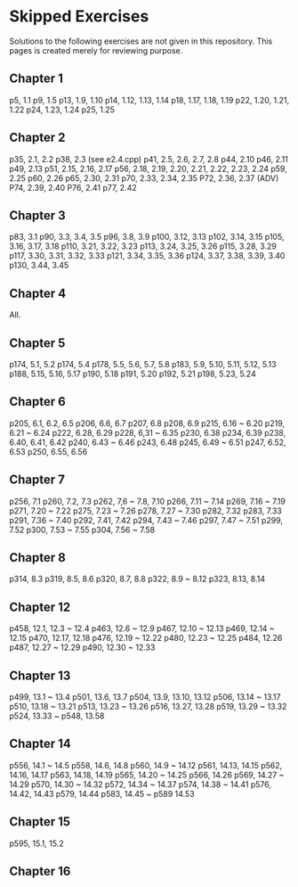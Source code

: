 # Skipped Exercises

Solutions to the following exercises are not given in this repository. This pages is created merely for reviewing purpose.

## Chapter 1

p5, 1.1
p9, 1.5
p13, 1.9, 1.10
p14, 1.12, 1.13, 1.14
p18, 1.17, 1.18, 1.19
p22, 1.20, 1.21, 1.22
p24, 1.23, 1.24
p25, 1.25

## Chapter 2

p35, 2.1, 2.2
p38, 2.3 (see e2.4.cpp)
p41, 2.5, 2.6, 2.7, 2.8
p44, 2.10
p46, 2.11
p49, 2.13
p51, 2.15, 2.16, 2.17
p56, 2.18, 2.19, 2.20, 2.21, 2.22, 2.23, 2.24
p59, 2.25
p60, 2.26
p65, 2.30, 2.31
p70, 2.33, 2.34, 2.35
P72, 2.36, 2.37 (ADV)
P74, 2.39, 2.40
P76, 2.41
p77, 2.42

## Chapter 3

p83, 3.1
p90, 3.3, 3.4, 3.5
p96, 3.8, 3.9
p100, 3.12, 3.13
p102, 3.14, 3.15
p105, 3.16, 3.17, 3.18
p110, 3.21, 3.22, 3.23
p113, 3.24, 3.25, 3.26
p115, 3.28, 3.29
p117, 3.30, 3.31, 3.32, 3.33
p121, 3.34, 3.35, 3.36
p124, 3.37, 3.38, 3.39, 3.40
p130, 3.44, 3.45

## Chapter 4

All.

## Chapter 5

p174, 5.1, 5.2
p174, 5.4
p178, 5.5, 5.6, 5.7, 5.8
p183, 5.9, 5.10, 5.11, 5.12, 5.13
p188, 5.15, 5.16, 5.17
p190, 5.18
p191, 5.20
p192, 5.21
p198, 5.23, 5.24

## Chapter 6

p205, 6.1, 6.2, 6.5
p206, 6.6, 6.7
p207, 6.8
p208, 6.9
p215, 6.16 ~ 6.20
p219, 6.21 ~ 6.24
p222, 6.28, 6.29
p228, 6,31 ~ 6.35
p230, 6.38
p234, 6.39
p238, 6.40, 6.41, 6.42
p240, 6.43 ~ 6.46
p243, 6.48
p245, 6.49 ~ 6.51
p247, 6.52, 6.53
p250, 6.55, 6.56

## Chapter 7 <!-- Part I ends -->

p256, 7.1
p260, 7.2, 7.3
p262, 7,6 ~ 7.8, 7.10
p266, 7.11 ~ 7.14
p269, 7.16 ~ 7.19
p271, 7.20 ~ 7.22
p275, 7.23 ~ 7.26
p278, 7.27 ~ 7.30
p282, 7.32
p283, 7.33
p291, 7.36 ~ 7.40
p292, 7.41, 7.42
p294, 7.43 ~ 7.46
p297, 7.47 ~ 7.51
p299, 7.52
p300, 7.53 ~ 7.55
p304, 7.56 ~ 7.58

## Chapter 8 <!-- Part II starts -->

p314, 8.3
p319, 8.5, 8.6
p320, 8.7, 8.8
p322, 8.9 ~ 8.12
p323, 8.13, 8.14

## Chapter 12 <!-- Part II ends -->

p458, 12.1, 12.3 ~ 12.4
p463, 12.6 ~ 12.9
p467, 12.10 ~ 12.13
p469, 12.14 ~ 12.15
p470, 12.17, 12.18
p476, 12.19 ~ 12.22 <!-- skipped session 12.1.6 weak_ptr    -->
p480, 12.23 ~ 12.25 <!-- skipped section 12.2 Dynamic Array -->
p484, 12.26         <!-- same as above -->
p487, 12.27 ~ 12.29 <!-- skipped section 12.3 (example program) -->
p490, 12.30 ~ 12.33 <!-- same as above -->

## Chapter 13 <!-- Part III starts -->

p499, 13.1 ~ 13.4
p501, 13.6, 13.7
p504, 13.9, 13.10, 13.12
p506, 13.14 ~ 13.17
p510, 13.18 ~ 13.21
p513, 13.23 ~ 13.26
p516, 13.27, 13.28
p519, 13.29 ~ 13.32
p524, 13.33 ~ p548, 13.58 <!-- skipped the example and advanced sections -->

## Chapter 14

p556, 14.1 ~ 14.5
p558, 14.6, 14.8
p560, 14.9 ~ 14.12
p561, 14.13, 14.15
p562, 14.16, 14.17
p563, 14.18, 14.19
p565, 14.20 ~ 14.25
p566, 14.26
p569, 14.27 ~ 14.29
p570, 14.30 ~ 14.32
p572, 14.34 ~ 14.37
p574, 14.38 ~ 14.41
p576, 14.42, 14.43
p579, 14.44
p583, 14.45 ~ p589 14.53 <!-- skipped the advanced section 14.9 -->

## Chapter 15

p595, 15.1, 15.2




## Chapter 16 <!-- Part III ends -->
